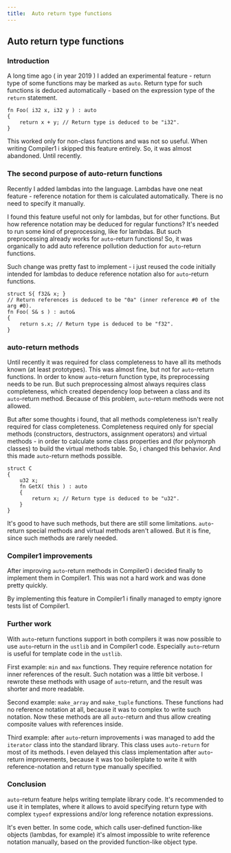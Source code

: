 ```yaml
---
title:  Auto return type functions
---
```


## Auto return type functions

### Introduction

A long time ago ( in year 2019 ) I added an experimental feature - return type of some functions may be marked as `auto`.
Return type for such functions is deduced automatically - based on the expression type of the `return` statement.

```
fn Foo( i32 x, i32 y ) : auto
{
    return x + y; // Return type is deduced to be "i32".
}
```

This worked only for non-class functions and was not so useful.
When writing Compiler1 i skipped this feature entirely.
So, it was almost abandoned.
Until recently.


### The second purpose of auto-return functions

Recently I added lambdas into the language.
Lambdas have one neat feature - reference notation for them is calculated automatically.
There is no need to specify it manually.

I found this feature useful not only for lambdas, but for other functions.
But how reference notation may be deduced for regular functions?
It's needed to run some kind of preprocessing, like for lambdas.
But such preprocessing already works for `auto`-return functions!
So, it was organically to add auto reference pollution deduction for `auto`-return functions.

Such change was pretty fast to implement - i just reused the code initially intended for lambdas to deduce reference notation also for `auto`-return functions.

```
struct S{ f32& x; }
// Return references is deduced to be "0a" (inner reference #0 of the arg #0).
fn Foo( S& s ) : auto&
{
    return s.x; // Return type is deduced to be "f32".
}
```

### auto-return methods

Until recently it was required for class completeness to have all its methods known (at least prototypes).
This was almost fine, but not for `auto`-return functions.
In order to know `auto`-return function type, its preprocessing needs to be run.
But such preprocessing almost always requires class completeness, which created dependency loop between a class and its `auto`-return method.
Because of this problem, `auto`-return methods were not allowed.

But after some thoughts i found, that all methods completeness isn't really required for class completeness.
Completeness required only for special methods (constructors, destructors, assignment operators) and virtual methods - in order to calculate some class properties and (for polymorph classes) to build the virtual methods table.
So, i changed this behavior.
And this made `auto`-return methods possible.

```
struct C
{
    u32 x;
    fn GetX( this ) : auto
    {
        return x; // Return type is deduced to be "u32".
    }
}
```

It's good to have such methods, but there are still some limitations.
`auto`-return special methods and virtual methods aren't allowed.
But it is fine, since such methods are rarely needed.


### Compiler1 improvements

After improving `auto`-return methods in Compiler0 i decided finally to implement them in Compiler1.
This was not a hard work and was done pretty quickly.

By implementing this feature in Compiler1 i finally managed to empty ignore tests list of Compiler1.


### Further work

With `auto`-return functions support in both compilers it was now possible to use `auto`-return in the `ustlib` and in Compiler1 code.
Especially `auto`-return is useful for template code in the `ustlib`.

First example: `min` and `max` functions.
They require reference notation for inner references of the result.
Such notation was a little bit verbose.
I rewrote these methods with usage of `auto`-return, and the result was shorter and more readable.

Second example: `make_array` and `make_tuple` functions.
These functions had no reference notation at all, because it was to complex to write such notation.
Now these methods are all `auto`-return and thus allow creating composite values with references inside.

Third example: after `auto`-return improvements i was managed to add the `iterator` class into the standard library.
This class uses `auto-return` for most of its methods.
I even delayed this class implementation after `auto`-return improvements, because it was too boilerplate to write it with reference-notation and return type manually specified.


### Conclusion

`auto`-return feature helps writing template library code.
It's recommended to use it in templates, where it allows to avoid specifying return type with complex `typeof` expressions and/or long reference notation expressions.

It's even better.
In some code, which calls user-defined function-like objects (lambdas, for example) it's almost impossible to write reference notation manually, based on the provided function-like object type.
